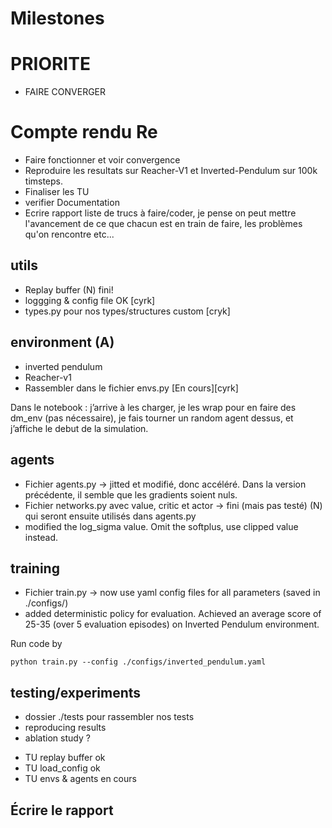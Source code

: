# Milestones
# PRIORITE 
- FAIRE CONVERGER 
# Compte rendu Re
- Faire fonctionner et voir convergence 
- Reproduire les resultats sur Reacher-V1 et Inverted-Pendulum sur 100k timsteps.
- Finaliser les TU 
- verifier Documentation 
- Ecrire rapport 
liste de trucs à faire/coder, je pense on peut mettre l'avancement de ce que chacun est en train de faire, les problèmes qu'on rencontre etc...


## utils
- Replay buffer (N) fini!
- loggging & config file OK [cyrk] 
- types.py pour nos types/structures custom [cryk]
## environment (A)
* inverted pendulum
* Reacher-v1
* Rassembler dans le fichier envs.py [En cours][cyrk]

Dans le notebook : j’arrive à les charger, je les wrap pour en faire des dm_env (pas nécessaire), je fais tourner un random agent dessus, et j’affiche le debut de la simulation.

## agents
* Fichier agents.py -> jitted et modifié, donc accéléré. Dans la version précédente, il semble que les gradients soient nuls.
* Fichier networks.py avec value, critic et actor -> fini (mais pas testé) (N) qui seront ensuite utilisés dans agents.py
* modified the log_sigma value. Omit the softplus, use clipped value instead.

## training

* Fichier train.py -> now use yaml config files for all parameters (saved in ./configs/)
* added deterministic policy for evaluation. Achieved an average score of 25-35 (over 5 evaluation episodes) on Inverted Pendulum environment.

Run code by
```
python train.py --config ./configs/inverted_pendulum.yaml
```

## testing/experiments

* dossier ./tests pour rassembler nos tests 
* reproducing results
* ablation study ?

- TU replay buffer ok 
- TU load_config ok 
- TU envs & agents en cours 

## Écrire le rapport
